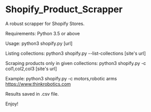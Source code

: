 # Shopify_Product_Scrapper
A robust scrapper for Shopify Stores.

Requirements:
Python 3.5 or above

Usage:
python3 shopify.py [url]

Listing collections:
python3 shopify.py --list-collections [site's url]

Scraping products only in given collections:
python3 shopify.py -c col1,col2,col3 [site's url]

Example:
python3 shopify.py -c motors,robotic arms https://www.thinkrobotics.com

Results saved in .csv file.

Enjoy!
